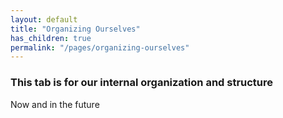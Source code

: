 ```yaml
---
layout: default
title: "Organizing Ourselves"
has_children: true
permalink: "/pages/organizing-ourselves"
---
```



### This tab is for our internal organization and structure

Now and in the future
